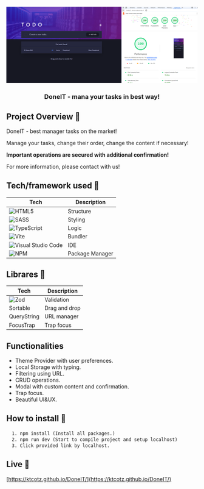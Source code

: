 ![DoneIT](./public/assets/images/design.png)

<h3 align="center"> DoneIT - mana your tasks in best way! </h3>

## Project Overview 🎨

DoneIT - best manager tasks on the market!

Manage your tasks, change their order, change the content if necessary!

<strong>Important operations are secured with additional confirmation!</strong>

For more information, please contact with us!

## Tech/framework used 🧰

| Tech                                                                                                                                              | Description |
| ------------------------------------------------------------------------------------------------------------------------------------------------- | ----------- |
| ![HTML5](https://img.shields.io/badge/html5-%23E34F26.svg?style=for-the-badge&logo=html5&logoColor=white&style=flat)                                         | Structure   |
| ![SASS](https://img.shields.io/badge/SASS-hotpink.svg?style=for-the-badge&logo=SASS&logoColor=white&style=flat)                                   | Styling     |
| ![TypeScript](https://img.shields.io/badge/typescript-%23007ACC.svg?style=for-the-badge&logo=typescript&logoColor=white&style=flat)                          | Logic       |
| ![Vite](https://img.shields.io/badge/vite-%23646CFF.svg?style=for-the-badge&logo=vite&logoColor=white&style=flat)                        | Bundler       |
| ![Visual Studio Code](https://img.shields.io/badge/Visual%20Studio%20Code-0078d7.svg?style=for-the-badge&logo=visual-studio-code&logoColor=white&style=flat) | IDE         |
| ![NPM](https://img.shields.io/badge/NPM-%23CB3837.svg?style=for-the-badge&logo=npm&logoColor=white&style=flat) | Package Manager         |

## Librares 🧰

| Tech                                                                                                                                              | Description |
| ------------------------------------------------------------------------------------------------------------------------------------------------- | ----------- |
| ![Zod](https://img.shields.io/badge/zod-%233068b7.svg?style=for-the-badge&logo=zod&logoColor=white&style=flat)                         | Validation       |
| Sortable                  | Drag and drop       |
| QueryString                  | URL manager      |
| FocusTrap                  | Trap focus      |

## Functionalities

* Theme Provider with user preferences.
* Local Storage with typing.
* Filtering using URL.
* CRUD operations.
* Modal with custom content and confirmation.
* Trap focus.
* Beautiful UI&UX.

## How to install 🎨

```npm
  1. npm install (Install all packages.)
  2. npm run dev (Start to compile project and setup localhost)
  3. Click provided link by localhost.
```

## Live 📍

[https://ktcotz.github.io/DoneIT/](https://ktcotz.github.io/DoneIT/)
